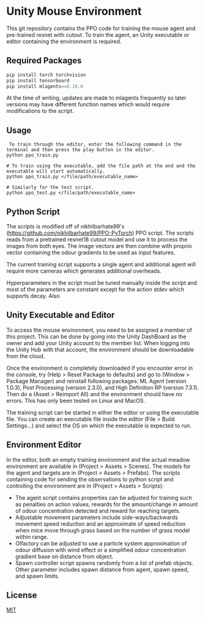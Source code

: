 # Unity Mouse Environment

This git repository contains the PPO code for training the mouse agent and pre-trained resnet with cutout. To train the agent, an Unity executable or editor containing the environment is required.


## Required Packages
```python
pip install torch torchvision
pip install tensorboard
pip install mlagents==0.16.0
```
At the time of writing, updates are made to mlagents frequently so later versions may have different function names which would require modifications to the script.

## Usage

```console
 To train through the editor, enter the following command in the terminal and then press the play button in the editor.
python ppo_train.py

# To train using the executable, add the file path at the end and the executable will start automatically.
python ppo_train.py </file/path/executable_name>

# Similarly for the test script.
python ppo_test.py </file/path/executable_name>
```

## Python Script
The scripts is modified off of nikhilbarhate99's (https://github.com/nikhilbarhate99/PPO-PyTorch) PPO script. The scripts reads from a pretrained resnet18 cutout model and use it to process the images from both eyes. The image vectors are then combine with proprio vector containing the odour gradients to be used as input features.

The current training script supports a single agent and additional agent will require more cameras which generates additional overheads.

Hyperparameters in the script must be tuned manually inside the script and most of the parameters are constant except for the action stdev which supports decay. Also

## Unity Executable and Editor

To access the mouse environment, you need to be assigned a member of this project. This can be done by going into the Unity DashBoard as the owner and add your Unity account to the member list. When logging into the Unity Hub with that account, the environment should be downloadable from the cloud.

Once the environment is completely downloaded if you encounter error in the console, try (Help > Reset Package to defaults) and go to (Window > Package Manager) and reinstall following packages: ML Agent (version 1.0.3), Post Processing (version 2.3.0), and High Definition RP (version 7.3.1). Then do a (Asset > Reimport All) and the environment should have no errors. This has only been tested on Linux and MacOS.

The training script can be started in either the editor or using the executable file. You can create an executable file inside the editor (File > Build Settings...) and select the OS on which the executable is expected to run.  

## Environment Editor

In the editor, both an empty training environment and the actual meadow environment are available in (Project > Assets > Scenes).
The models for the agent and targets are in (Project > Assets > Prefabs). The scripts containing code for sending the observations to python script and controlling the environment are in (Project > Assets > Scripts):

- The agent script contains properties can be adjusted for training such as penalties on action values, rewards for the amount/change in amount of odour concentration detected and reward for reaching targets.
- Adjustable movement parameters include side-ways/backwards movement speed reduction and an approximate of speed reduction when mice move through grass based on the number of grass model within range.
- Olfactory can be adjusted to use a particle system approximation of odour diffusion with wind effect or a simplified odour concentration gradient base on distance from object.
- Spawn controller script spawns randomly from a list of prefab objects. Other parameter includes spawn distance from agent, spawn speed, and spawn limits.


## License
[MIT](https://choosealicense.com/licenses/mit/)

